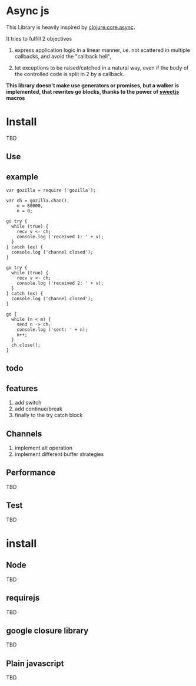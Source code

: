 # Async js

This Library is heavily inspired by 
[clojure.core.async](http://clojure.com/blog/2013/06/28/clojure-core-async-channels.html).

It tries to fulfill 2 objectives

1. express application logic in a linear manner, i.e. not scattered in multiple callbacks,
and avoid the "callback hell",

2. let exceptions to be raised/catched in a natural way, even if the body of the controlled code is 
split in 2 by a callback.

**This library doesn't make use generators or promises, but a walker is implemented, that
rewrites go blocks, thanks to the power of [sweetjs](http://sweetjs.org/) macros**

# Install

TBD

## Use

## example  

    var gozilla = require ('gozilla');
   
    var ch = gozilla.chan(),
        m = 80000,
        n = 0;

    go try {
      while (true) {
        recv v <- ch;
        console.log ('received 1: ' + v);
      }
    } catch (ex) {
      console.log ('channel closed');
    }

    go try { 
      while (true) {
        recv v <- ch;
        console.log ('received 2: ' + v);
      }
    } catch (ex) {
      console.log ('channel closed');
    }

    go {
      while (n < m) {
        send n -> ch;
        console.log ('sent: ' + n);
        n++;
      }
      ch.close();
    }


## todo

## features

1. add switch
1. add continue/break
1. finally to the try catch block

## Channels

1. implement alt operation
1. implement different buffer strategies
## Performance

TBD

## Test

TBD

# install

## Node

TBD

## requirejs

TBD

## google closure library

TBD

## Plain javascript

TBD
